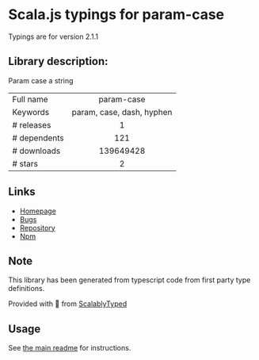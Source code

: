 
# Scala.js typings for param-case

Typings are for version 2.1.1

## Library description:
Param case a string

|                    |                 |
| ------------------ | :-------------: |
| Full name          | param-case |
| Keywords           | param, case, dash, hyphen |
| # releases         | 1 |
| # dependents       | 121 |
| # downloads        | 139649428 |
| # stars            | 2 |

## Links
- [Homepage](https://github.com/blakeembrey/param-case)
- [Bugs](https://github.com/blakeembrey/param-case/issues)
- [Repository](https://github.com/blakeembrey/param-case)
- [Npm](https://www.npmjs.com/package/param-case)
    


## Note
This library has been generated from typescript code from first party type definitions.

Provided with :purple_heart: from [ScalablyTyped](https://github.com/oyvindberg/ScalablyTyped)

## Usage
See [the main readme](../../readme.md) for instructions.


